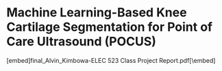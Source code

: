 # Machine Learning-Based Knee Cartilage Segmentation for Point of Care Ultrasound (POCUS)

[embed]final_Alvin_Kimbowa-ELEC 523 Class Project Report.pdf[\embed]
